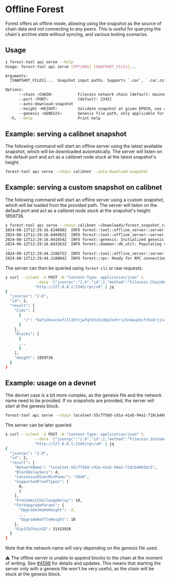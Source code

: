 # Offline Forest

Forest offers an offline mode, allowing using the snapshot as the source of
chain data and not connecting to any peers. This is useful for querying the
chain's archive state without syncing, and various testing scenarios.

## Usage

```bash
❯ forest-tool api serve --help
Usage: forest-tool api serve [OPTIONS] [SNAPSHOT_FILES]...

Arguments:
  [SNAPSHOT_FILES]...  Snapshot input paths. Supports `.car`, `.car.zst`, and `.forest.car.zst`

Options:
      --chain <CHAIN>           Filecoin network chain [default: mainnet]
      --port <PORT>             [default: 2345]
      --auto-download-snapshot
      --height <HEIGHT>         Validate snapshot at given EPOCH, use a negative value -N to validate the last N EPOCH(s) starting at HEAD [default: -50]
      --genesis <GENESIS>       Genesis file path, only applicable for devnet
  -h, --help                    Print help
```

## Example: serving a calibnet snapshot

The following command will start an offline server using the latest available
snapshot, which will be downloaded automatically. The server will listen on the
default port and act as a calibnet node _stuck_ at the latest snapshot's height.

```bash
forest-tool api serve --chain calibnet --auto-download-snapshot
```

## Example: serving a custom snapshot on calibnet

The following command will start an offline server using a custom snapshot,
which will be loaded from the provided path. The server will listen on the
default port and act as a calibnet node _stuck_ at the snapshot's
height: 1859736.

```bash
❯ forest-tool api serve --chain calibnet ~/Downloads/forest_snapshot_calibnet_2024-08-08_height_1859736.forest.car.zst
2024-08-12T12:29:16.624698Z  INFO forest::tool::offline_server::server: Configuring Offline RPC Server
2024-08-12T12:29:16.640402Z  INFO forest::tool::offline_server::server: Using chain config for calibnet
2024-08-12T12:29:16.641654Z  INFO forest::genesis: Initialized genesis: bafy2bzacecyaggy24wol5ruvs6qm73gjibs2l2iyhcqmvi7r7a4ph7zx3yqd4
2024-08-12T12:29:16.643263Z  INFO forest::daemon::db_util: Populating column EthMappings from range: [322354, 1859736]
...
2024-08-12T12:29:44.218675Z  INFO forest::tool::offline_server::server: Starting offline RPC Server
2024-08-12T12:29:44.218804Z  INFO forest::rpc: Ready for RPC connections
```

The server can then be queried using `forest-cli` or raw requests.

```bash
❯ curl --silent -X POST -H "Content-Type: application/json" \
             --data '{"jsonrpc":"2.0","id":2,"method":"Filecoin.ChainHead","param":"null"}' \
             "http://127.0.0.1:2345/rpc/v0" | jq
{
  "jsonrpc": "2.0",
  "id": 2,
  "result": {
    "Cids": [
      {
        "/": "bafy2bzaceafill2bfzjwfq7o5x5idqe2odrriz5n4pup5xfrbsdrzjsa6mspk"
      }
    ],
    "Blocks": [
      {
      ...
      }
    ],
    "Height": 1859736
  }
}
```

## Example: usage on a devnet

The devnet case is a bit more complex, as the genesis file and the network name
need to be provided. If no snapshots are provided, the server will start at the
genesis block.

```bash
forest-tool api serve --chain localnet-55c7758d-c91a-41eb-94a2-718cb4601bc5 --genesis /lotus_data/devgen.car
```

The server can be later queried:

```bash
❯ curl --silent -X POST -H "Content-Type: application/json" \
             --data '{"jsonrpc":"2.0","id":2,"method":"Filecoin.StateGetNetworkParams","param":"null"}' \
             "http://127.0.0.1:2345/rpc/v0" | jq
{
  "jsonrpc": "2.0",
  "id": 2,
  "result": {
    "NetworkName": "localnet-55c7758d-c91a-41eb-94a2-718cb4601bc5",
    "BlockDelaySecs": 4,
    "ConsensusMinerMinPower": "2040",
    "SupportedProofTypes": [
      0,
      1
    ],
    "PreCommitChallengeDelay": 10,
    "ForkUpgradeParams": {
      "UpgradeSmokeHeight": -2,
      ...
      "UpgradeWaffleHeight": 18
    },
    "Eip155ChainID": 31415926
  }
}
```

Note that the network name will vary depending on the genesis file used.

⚠️ The offline server is unable to append blocks to the chain at the moment of
writing. See [#4598](https://github.com/ChainSafe/forest/issues/4598) for
details and updates. This means that starting the server only with a genesis
file won't be very useful, as the chain will be stuck at the genesis block.
